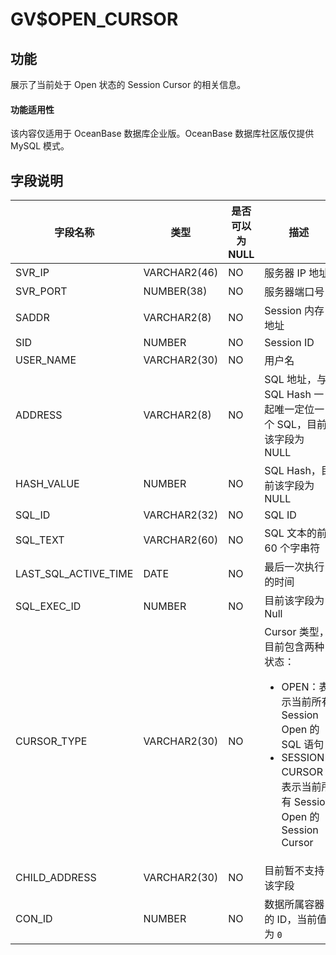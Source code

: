 # GV$OPEN_CURSOR

## 功能

展示了当前处于 Open 状态的 Session Cursor 的相关信息。

  <main id="notice" >
    <h4>功能适用性</h4>
    <p>该内容仅适用于 OceanBase 数据库企业版。OceanBase 数据库社区版仅提供 MySQL 模式。</p>
  </main>

## 字段说明

| 字段名称                 | 类型           |  是否可以为 NULL |   描述                             |
|-------------------------|----------------|-----------------|------------------------------------|
| SVR_IP               | VARCHAR2(46) | NO   | 服务器 IP 地址  |
| SVR_PORT             | NUMBER(38)   | NO   | 服务器端口号 |
| SADDR                | VARCHAR2(8)  | NO   | Session 内存地址 |
| SID                  | NUMBER       | NO   | Session ID |
| USER_NAME            | VARCHAR2(30) | NO   | 用户名 |
| ADDRESS              | VARCHAR2(8)  | NO   | SQL 地址，与 SQL Hash 一起唯一定位一个 SQL，目前该字段为 NULL |
| HASH_VALUE           | NUMBER       | NO   | SQL Hash，目前该字段为 NULL |
| SQL_ID               | VARCHAR2(32) | NO   | SQL ID |
| SQL_TEXT             | VARCHAR2(60) | NO   | SQL 文本的前 60 个字串符 |
| LAST_SQL_ACTIVE_TIME | DATE         | NO   | 最后一次执行的时间 |
| SQL_EXEC_ID          | NUMBER       | NO   | 目前该字段为 Null |
| CURSOR_TYPE          | VARCHAR2(30) | NO   | Cursor 类型，目前包含两种状态：<ul><li>OPEN：表示当前所有 Session Open 的 SQL 语句 </li><li>SESSION CURSOR：表示当前所有 Session Open 的 Session Cursor</li></ul>|
| CHILD_ADDRESS        | VARCHAR2(30) | NO   | 目前暂不支持该字段 |
| CON_ID               | NUMBER       | NO   | 数据所属容器的 ID，当前值为 `0` |